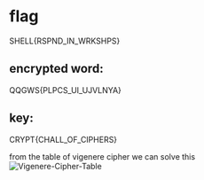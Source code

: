 # flag 
SHELL{RSPND_IN_WRKSHPS}

## encrypted word:
QQGWS{PLPCS_UI_UJVLNYA}

## key:
CRYPT{CHALL_OF_CIPHERS}


from the table of vigenere cipher we can solve this 
![Vigenere-Cipher-Table](https://user-images.githubusercontent.com/70768880/116770580-abc0fa80-aa62-11eb-93eb-6dd9d14f3e74.png)
